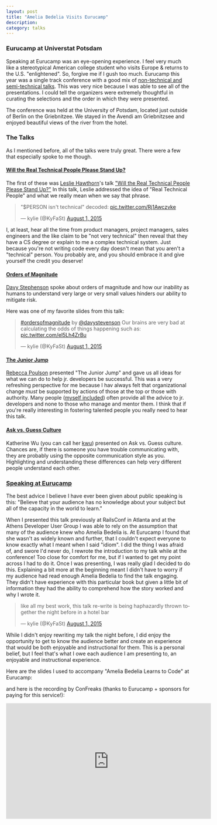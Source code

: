 ```yaml
---
layout: post
title: "Amelia Bedelia Visits Eurucamp"
description:
category: talks
---
```


### Eurucamp at Universtat Potsdam

Speaking at Eurucamp was an eye-opening experience. I feel very much like a stereotypical American college student who visits Europe & returns to the U.S. "enlightened". So, forgive me if I gush too much. Eurucamp this year was a single track conference with a good mix of [non-technical and semi-technical talks](http://2015.eurucamp.org/schedule/). This was very nice because I was able to see all of the presentations. I could tell the organizers were extremely thoughtful in curating the selections and the order in which they were presented.

The conference was held at the University of Potsdam, located just outside of Berlin on the Griebnitzee. We stayed in the Avendi am Griebnitzsee and enjoyed beautiful views of the river from the hotel.

### The Talks

As I mentioned before, all of the talks were truly great. There were a few that especially spoke to me though.

#### [Will the Real Technical People Please Stand Up?](http://2015.eurucamp.org/speakers/#leslie-hawthorn)

The first of these was [Leslie Hawthorn](https://twitter.com/lhawthorn)'s talk ["Will the Real Technical People Please Stand Up?"](http://www.slideshare.net/lhawthorn/will-the-real-technical-people-please-stand-up-51172732?related=1) In this talk, Leslie addressed the idea of "Real Technical People" and what we really mean when we say that phrase.
<blockquote class="twitter-tweet" lang="en"><p lang="en" dir="ltr">&quot;$PERSON isn&#39;t technical&quot; decoded: <a href="http://t.co/Rj1Awczvke">pic.twitter.com/Rj1Awczvke</a></p>&mdash; kylie (@KyFaSt) <a href="https://twitter.com/KyFaSt/status/627403967979515904">August 1, 2015</a></blockquote>
<script async src="//platform.twitter.com/widgets.js" charset="utf-8"></script>
I, at least, hear all the time from product managers, project managers, sales engineers and the like claim to be "not very technical" then reveal that they have a CS degree or explain to me a complex technical system. Just because you're not writing code every day doesn't mean that you aren't a "technical" person. You probably are, and you should embrace it and give yourself the credit you deserve!

#### [Orders of Magnitude](http://2015.eurucamp.org/speakers/#davy-stevenson)

[Davy Stephenson](https://twitter.com/davystevenson) spoke about orders of magnitude and how our inability as humans to understand very large or very small values hinders our ability to mitigate risk.

Here was one of my favorite slides from this talk:

<blockquote class="twitter-tweet" lang="en"><p lang="en" dir="ltr"><a href="https://twitter.com/hashtag/ordersofmagnitude?src=hash">#ordersofmagnitude</a> by <a href="https://twitter.com/davystevenson">@davystevenson</a> Our brains are very bad at calculating the odds of things happening such as: <a href="http://t.co/el5Lh4ZrBu">pic.twitter.com/el5Lh4ZrBu</a></p>&mdash; kylie (@KyFaSt) <a href="https://twitter.com/KyFaSt/status/627432615289733120">August 1, 2015</a></blockquote>
<script async src="//platform.twitter.com/widgets.js" charset="utf-8"></script>


#### [The Junior Jump](http://2015.eurucamp.org/speakers/#rebecca-poulson)

[Rebecca Poulson](https://twitter.com/RebeccaPoulson) presented "The Junior Jump" and gave us all ideas for what we can do to help jr. developers be successful. This was a very refreshing perspective for me because I hav always felt that organizational change _must_ be supported by actions of those at the top or those with authority. Many people ([myself included](http://kyfast.net/letters-to-a-young-developer/2015/03/26/letters-to-young-developer/)) often provide all the advice to jr. developers and none to those who manage and mentor them. I think that if you're really interesting in fostering talented people you really need to hear this talk.


#### [Ask vs. Guess Culture](http://2015.eurucamp.org/speakers/#katherine-wu)

Katherine Wu (you can call her [kwu](https://twitter.com/kwugirl)) presented on Ask vs. Guess culture. Chances are, if there is someone you have trouble communicating with, they are probably using the opposite communication style as you. Highlighting and understanding these differences can help very different people understand each other.

### [Speaking at Eurucamp](http://2015.eurucamp.org/speakers/#kylie-stradley)

The best advice I believe I have ever been given about public speaking is this: "Believe that your audience has no knowledge about your subject but all of the capacity in the world to learn."

When I presented this talk previously at RailsConf in Atlanta and at the Athens Developer User Group I was able to rely on the assumption that many of the audience knew who Amelia Bedelia is. At Eurucamp I found that she wasn't as widely known and further, that I couldn't expect everyone to know exactly what I meant when I said "idiom". I did the thing I was afraid of, and swore I'd never do, I rewrote the introduction to my talk while at the conference! Too close for comfort for me, but if I wanted to get my point across I had to do it. Once I was presenting, I was really glad I decided to do this. Explaining a bit more at the beginning meant I didn't have to worry if my audience had read enough Amelia Bedelia to find the talk engaging. They didn't have experience with this particular book but given a little bit of information they had the ability to comprehend how the story worked and why I wrote it.

<blockquote class="twitter-tweet" lang="en"><p lang="en" dir="ltr">like all my best work, this talk re-write is being haphazardly thrown together the night before in a hotel bar</p>&mdash; kylie (@KyFaSt) <a href="https://twitter.com/KyFaSt/status/627564239947960320">August 1, 2015</a></blockquote>
<script async src="//platform.twitter.com/widgets.js" charset="utf-8"></script>

While I didn't enjoy rewriting my talk the night before, I did enjoy the opportunity to get to know the audience better and create an experience that would be both enjoyable and instructional for them. This is a personal belief, but I feel that's what I owe each audience I am presenting to, an enjoyable and instructional experience.

Here are the slides I used to accompany "Amelia Bedelia Learns to Code" at Eurucamp:

<script async class="speakerdeck-embed" data-id="0e4d25a0ac4c48f7b75d498d1da1d847" data-ratio="1.33333333333333" src="//speakerdeck.com/assets/embed.js"></script>



and here is the recording by ConFreaks (thanks to Eurucamp + sponsors for paying for this service!):

<iframe width="560" height="315" src="https://www.youtube.com/embed/83bpBy7Gesw" frameborder="0" allowfullscreen></iframe>
